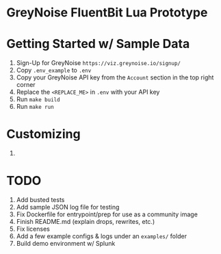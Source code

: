 # GreyNoise FluentBit Lua Prototype

# Getting Started w/ Sample Data
1. Sign-Up for GreyNoise `https://viz.greynoise.io/signup/`
1. Copy `.env_example` to `.env`
1. Copy your GreyNoise API key from the `Account` section in the top right corner
1. Replace the `<REPLACE_ME>` in `.env` with your API key
1. Run `make build`
1. Run `make run`

# Customizing
1.

# TODO
1. Add busted tests
1. Add sample JSON log file for testing
1. Fix Dockerfile for entrypoint/prep for use as a community image
1. Finish README.md (explain drops, rewrites, etc.)
1. Fix licenses
1. Add a few example configs & logs under an `examples/` folder
1. Build demo environment w/ Splunk